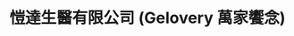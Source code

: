 ---
title: "愷達生醫有限公司 (Gelovery 萬家饗念)"
description: "愷達生醫有限公司 (Gelovery 萬家饗念)"
layout: shop
keywords:
  - 美食競賽
  - 台灣美食
  - 美食精選
datePublished: "2025-06-30"
dateModified: "2025-07-05"
city: ""
district: ""
address: ""
phone: ""
geo: ""
google_map: ""
footinder: ""
official: "https://www.gelovery.com/zh"
award:
  - name: "台北國際牛肉麵節"
    year: "2024"
    entries:
      - group: "調理包組"
        cooking_style: "紅燒"
        rank: ""

---